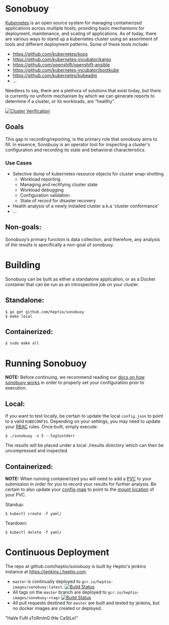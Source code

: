 # Sonobuoy
[Kubernetes][kubernetes] is an open source system for managing containerized applications across multiple hosts, providing basic mechanisms for deployment, maintenance, and scaling of applications.  As of today, there are various ways to stand up a kubernetes cluster using an assortment of tools and different deployment patterns.  Some of these tools include: 

* https://github.com/kubernetes/kops
* https://github.com/kubernetes-incubator/kargo
* https://github.com/openshift/openshift-ansible
* https://github.com/kubernetes-incubator/bootkube
* https://github.com/kubernetes/kubeadm
* ...

Needless to say, there are a plethora of solutions that exist today, but there is currently no uniform mechanism by which we can generate reports to determine if a cluster, or its workloads, are “healthy”. 

[![Cluster Verification](http://img.youtube.com/vi/jr0JaXfKj68/0.jpg)](http://www.youtube.com/watch?v=jr0JaXfKj68)

## Goals
This gap in recording/reporting, is the primary role that sonobuoy aims to fill.  In essence, Sonobuoy is an operator tool for inspecting a cluster's configuration and recording its state and behavioral characteristics.

### Use Cases
* Selective dump of kubernetes resource objects for cluster snap-shotting 
  * Workload reporting
  * Managing and rectifying cluster state
  * Workload debugging
  * Configuration validation
  * State of record for disaster recovery
* Health analysis of a newly installed cluster a.k.a 'cluster conformance'
* ... 

## Non-goals:
Sonobuoy’s primary function is data collection, and therefore, any analysis of the results is specifically a non-goal of sonobuoy.   

# Building 
Sonobuoy can be built as either a standalone application, or as a Docker container that can be run as an introspective job on your cluster.

## Standalone:
```
$ go get github.com/heptio/sonobuoy
$ make local 
```  

## Containerized: 
```
$ sudo make all 
```

# Running Sonobuoy
**NOTE:** Before continuing, we recommend reading our [docs on how sonobuoy works][sonodocs] in order to properly set your configuration prior to execution.

## Local:
If you want to test locally, be certain to update the local `config.json` to point to a valid `KUBECONFIG`.  Depending on your settings, you may need to update your [RBAC][rbac] rules.  Once built, simply execute: 

```
$ ./sonobuoy -v 5 --logtostderr 
```

The results will be placed under a local ./results directory which can then be uncompressed and inspected.

## Containerized: 
**NOTE:** When running containerized you will need to add a [PVC][pvc] to your submission in order for you to record your results for further analysis.  Be certain to also update your [config-map][results] to point to the [mount location][mount] of your PVC.

Standup: 
```
$ kubectl create -f yaml/
```
Teardown: 
```
$ kubectl delete -f yaml/
```

# Continuous Deployment

The repo at github.com/heptio/sonobuoy is built by Heptio's jenkins instance at https://jenkins.i.heptio.com.

- `master` is continually deployed to `gcr.io/heptio-images/sonobuoy:latest`. [![Build Status](https://jenkins.i.heptio.com/buildStatus/icon?job=sonobuoy-master-deployer)](https://jenkins.i.heptio.com/job/sonobuoy-master-deployer/)
- All tags on the `master` branch are deployed to `gcr.io/heptio-images/sonobuoy:<tag>` [![Build Status](https://jenkins.i.heptio.com/buildStatus/icon?job=sonobuoy-tag-deployer&build=1)](https://jenkins.i.heptio.com/job/sonobuoy-tag-deployer/1/)
- All pull requests destined for `master` are built and tested by jenkins, but no docker images are created or deployed.

"HaVe FuN sToRmInG tHe CaStLe!"

[kubernetes]: https://github.com/kubernetes/kubernetes/
[mount]: https://kubernetes.io/docs/concepts/storage/persistent-volumes/#claims-as-volumes 
[pvc]: https://kubernetes.io/docs/concepts/storage/persistent-volumes/#persistentvolumeclaims
[rbac]: https://kubernetes.io/docs/admin/authorization/rbac/
[results]: https://github.com/heptio/sonobuoy/blob/master/yaml/sonobuoy-configmap.yaml#L44
[sonodocs]: https://github.com/heptio/sonobuoy/blob/master/doc/modusoperandi.md
